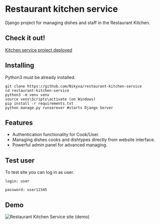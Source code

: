 # Restaurant kitchen service

Django project for managing dishes and staff in the Restaurant Kitchen.

## Check it out!
[Kitchen service project deployed](https://restaurant-kitchen-service-51p0.onrender.com/)

## Installing

Python3 must be already installed.

```shell
git clone https://github.com/Nikyxa/restaurant-kitchen-service
cd restaurant-kitchen-service
python3 -m venv venv
source venv\Scripts\activate (on Windows)
pip install -r requirements.txt
python manage.py runserever #starts Django Server
```

## Features

* Authentication functionality for Cook/User.
* Managing dishes cooks and dishtypes directly from website interface.
* Powerful admin panel for advanced managing.

## Test user
To test site you can log in as user.
```shell
login: user 

password: user12345
```

## Demo
![Restaurant Kitchen Service site (demo)](https://user-images.githubusercontent.com/113314502/202849406-9038eaa7-7b76-4728-9f05-fc683d2357e4.png)
